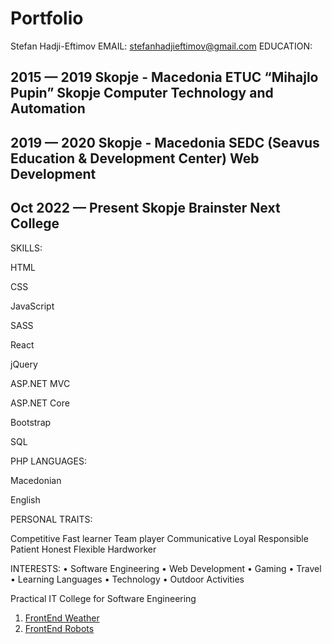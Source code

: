 # Portfolio

Stefan Hadji-Eftimov
EMAIL: stefanhadjieftimov@gmail.com
EDUCATION:

2015 — 2019
Skopje - Macedonia
ETUC “Mihajlo Pupin” Skopje
Computer Technology and Automation
---------------------------------------------
2019 — 2020
Skopje - Macedonia
SEDC (Seavus Education & Development Center)
Web Development
---------------------------------------------
Oct 2022 — Present
Skopje
Brainster Next College
---------------------------------------------

SKILLS:

HTML

CSS

JavaScript

SASS

React

jQuery

ASP.NET MVC

ASP.NET Core

Bootstrap

SQL

PHP
LANGUAGES:

Macedonian

English

PERSONAL TRAITS:

Competitive
Fast learner
Team player
Communicative
Loyal
Responsible
Patient
Honest
Flexible
Hardworker

INTERESTS:
• Software Engineering
• Web Development
• Gaming
• Travel
• Learning Languages
• Technology
• Outdoor Activities

Practical IT College for Software Engineering
1. [FrontEnd Weather](https://github.com/HEStefann/FrontEnd-Weather)
2. [FrontEnd Robots](https://github.com/HEStefann/FrontEnd-Robots)

